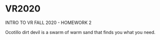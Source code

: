 # VR2020
INTRO TO VR FALL 2020 - HOMEWORK 2


Ocotillo dirt devil is a swarm of warm sand that finds you what you need. 
